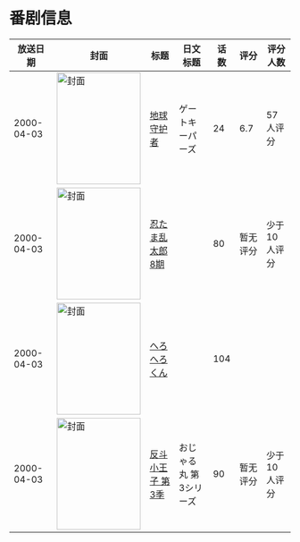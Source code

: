 # 番剧信息

|放送日期|封面|标题|日文标题|话数|评分|评分人数|
|---|---|---|---|---|---|---|
|2000-04-03|<img src="//lain.bgm.tv/pic/cover/c/16/a8/19039_hEhjh.jpg" alt="封面" style="width:150px;height:200px;object-fit:cover;">|[地球守护者](https://bangumi.tv/subject/19039)|ゲートキーパーズ|24|6.7|57人评分|
|2000-04-03|<img src="//lain.bgm.tv/pic/cover/c/21/c2/161686_M9Iyy.jpg" alt="封面" style="width:150px;height:200px;object-fit:cover;">|[忍たま乱太郎 8期](https://bangumi.tv/subject/161686)||80|暂无评分|少于10人评分|
|2000-04-03|<img src="//lain.bgm.tv/pic/cover/c/37/d5/188998_RT2Bu.jpg" alt="封面" style="width:150px;height:200px;object-fit:cover;">|[へろへろくん](https://bangumi.tv/subject/188998)||104|||
|2000-04-03|<img src="//lain.bgm.tv/pic/cover/c/68/ec/415488_27hq1.jpg" alt="封面" style="width:150px;height:200px;object-fit:cover;">|[反斗小王子 第3季](https://bangumi.tv/subject/415488)|おじゃる丸 第3シリーズ|90|暂无评分|少于10人评分|
